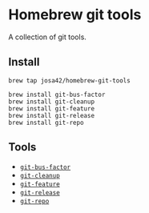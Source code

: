 # Homebrew git tools

A collection of git tools.

## Install

```
brew tap josa42/homebrew-git-tools

brew install git-bus-factor
brew install git-cleanup
brew install git-feature
brew install git-release
brew install git-repo
```

## Tools

- [`git-bus-factor`](https://github.com/josa42/git-bus-factor)
- [`git-cleanup`](https://github.com/josa42/git-cleanup)
- [`git-feature`](https://github.com/josa42/git-feature)
- [`git-release`](https://github.com/josa42/git-release)
- [`git-repo`](https://github.com/josa42/git-repo)
